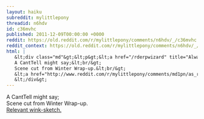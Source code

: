 ```yaml
---
layout: haiku
subreddit: mylittlepony
threadid: n6hdv
id: c36mvhc
published: 2011-12-09T00:00:00 +0000
reddit: https://old.reddit.com/r/mylittlepony/comments/n6hdv/_/c36mvhc
reddit_context: https://old.reddit.com/r/mylittlepony/comments/n6hdv/_/c36mvhc?context=3
html: |
   &lt;div class="md"&gt;&lt;p&gt;&lt;a href="/rderpwizard" title="Always Reverent / Memories Of The Future / Paper Bag Princess"&gt;&lt;/a&gt;
   A CantTell might say;&lt;br/&gt;
   Scene cut from Winter Wrap-up.&lt;br/&gt;
   &lt;a href="http://www.reddit.com/r/mylittlepony/comments/md1pn/as_requested_collaboration_is_magic/"&gt;Relevant wink-sketch.&lt;/a&gt;&lt;/p&gt;
   &lt;/div&gt;
---
```


[](/rderpwizard "Always Reverent / Memories Of The Future / Paper Bag Princess")
A CantTell might say;  
Scene cut from Winter Wrap-up.  
[Relevant wink-sketch.](http://www.reddit.com/r/mylittlepony/comments/md1pn/as_requested_collaboration_is_magic/)